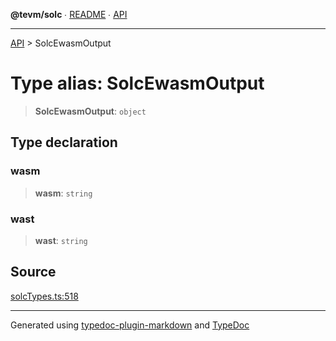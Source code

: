 **@tevm/solc** ∙ [README](../README.md) ∙ [API](../API.md)

***

[API](../API.md) > SolcEwasmOutput

# Type alias: SolcEwasmOutput

> **SolcEwasmOutput**: `object`

## Type declaration

### wasm

> **wasm**: `string`

### wast

> **wast**: `string`

## Source

[solcTypes.ts:518](https://github.com/evmts/tevm-monorepo/blob/main/bundler-packages/solc/src/solcTypes.ts#L518)

***
Generated using [typedoc-plugin-markdown](https://www.npmjs.com/package/typedoc-plugin-markdown) and [TypeDoc](https://typedoc.org/)
